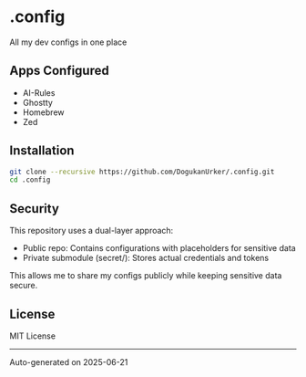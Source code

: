 # .config

All my dev configs in one place

## Apps Configured

- AI-Rules
- Ghostty
- Homebrew
- Zed

## Installation

```bash
git clone --recursive https://github.com/DogukanUrker/.config.git
cd .config
```

## Security

This repository uses a dual-layer approach:
- Public repo: Contains configurations with placeholders for sensitive data
- Private submodule (secret/): Stores actual credentials and tokens

This allows me to share my configs publicly while keeping sensitive data secure.

## License

MIT License

---

Auto-generated on 2025-06-21